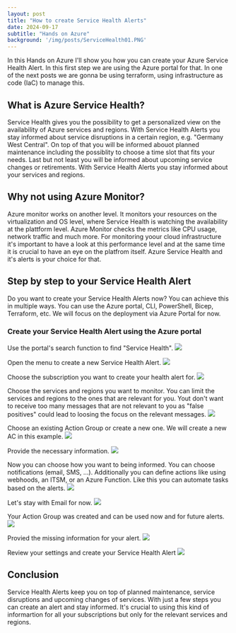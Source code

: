 ```yaml
---
layout: post
title: "How to create Service Health Alerts"
date: 2024-09-17
subtitle: "Hands on Azure"
background: '/img/posts/ServiceHealth01.PNG'
---
```

In this Hands on Azure I'll show you how you can create your Azure Service Health Alert. In this first step we are using the Azure portal for that. In one of the next posts we are gonna be using terraform, using infrastructure as code (IaC) to manage this.

## What is Azure Service Health?
Service Health gives you the possibility to get a personalized view on the availability of Azure services and regions. With Service Health Alerts you stay informed about service disruptions in a certain region, e.g. "Germany West Central". On top of that you will be informed abouot planned maintenance including the possiblity to choose a time slot that fits your needs. Last but not least you will be informed about upcoming service changes or retirements. With Service Health Alerts you stay informed about your services and regions.

## Why not using Azure Monitor?
Azure monitor works on another level. It monitors your resources on the virtualization and OS level, where Service Health is watching the availability at the plattform level. Azure Monitor checks the metrics like CPU usage, network traffic and much more. For monitoring yoour cloud infrastructure it's important to have a look at this performance level and at the same time it is crucial to have an eye on the platfrom itself. Azure Service Health and it's alerts is your choice for that.

## Step by step to your Service Health Alert
Do you want to create your Service Health Alerts now? You can achieve this in multiple ways. You can use the Azure portal, CLI, PowerShell, Bicep, Terraform, etc. We will focus on the deployment via Azure Portal for now.

### Create your Service Health Alert using the Azure portal

Use the portal's search function to find "Service Health". 
<img src="/img/posts/ServiceHealth01.PNG" class="img-fluid"/>

Open the menu to create a new Service Health Alert.
<img src="/img/posts/ServiceHealth02.PNG" class="img-fluid"/>

Choose the subscription you want to create your health alert for.
<img src="/img/posts/ServiceHealth03.PNG" class="img-fluid"/>

Choose the services and regions you want to monitor. You can limit the services and regions to the ones that are relevant for you. Yout don't want to receive too many messages that are not relevant to you as "false positives" could lead to loosing the focus on the relevant messages. 
<img src="/img/posts/ServiceHealth04.PNG" class="img-fluid"/>

Choose an existing Action Group or create a new one. We will create a new AC in this example.
<img src="/img/posts/ServiceHealth05.PNG" class="img-fluid"/>

Provide the necessary information.
<img src="/img/posts/ServiceHealth06.PNG" class="img-fluid"/>

Now you can choose how you want to being informed. You can choose notifications (email, SMS, ...). Additionally you can define actions like using webhoods, an ITSM, or an Azure Function. Like this you can automate tasks based on the alerts.
<img src="/img/posts/ServiceHealth07.PNG" class="img-fluid"/>

Let's stay with Email for now.
<img src="/img/posts/ServiceHealth08.PNG" class="img-fluid"/>

Your Action Group was created and can be used now and for future alerts.
<img src="/img/posts/ServiceHealth09.PNG" class="img-fluid"/>

Provied the missing information for your alert.
<img src="/img/posts/ServiceHealth10.PNG" class="img-fluid"/>

Review your settings and create your Service Health Alert
<img src="/img/posts/ServiceHealth11.PNG" class="img-fluid"/>

## Conclusion
Service Health Alerts keep you on top of planned maintenance, service disruptions and upcoming changes of services. With just a few steps you can create an alert and stay informed. It's crucial to using this kind of informartion for all your subscriptions but only for the relevant services and regions. 